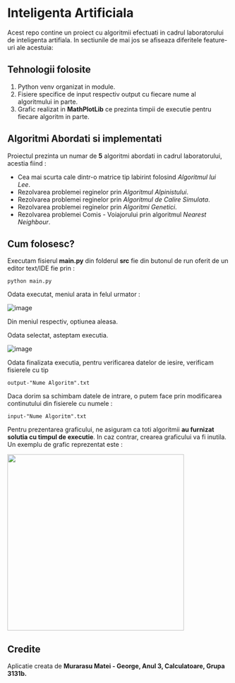 
# Inteligenta Artificiala

Acest repo contine un proiect cu algoritmii efectuati in cadrul laboratorului de inteligenta artifiala. In sectiunile de mai jos se afiseaza diferitele feature-uri ale acestuia:

## Tehnologii folosite
1. Python venv organizat in module.
2. Fisiere specifice de input respectiv output cu fiecare nume al algoritmului in parte.
3. Grafic realizat in **MathPlotLib** ce prezinta timpii de executie pentru fiecare algoritm in parte.

## Algoritmi Abordati si implementati
Proiectul prezinta un numar de **5** algoritmi abordati in cadrul laboratorului, acestia fiind :

* Cea mai scurta cale dintr-o matrice tip labirint folosind *Algoritmul lui Lee*.
* Rezolvarea problemei reginelor prin *Algoritmul Alpinistului*.
* Rezolvarea problemei reginelor prin *Algoritmul de Calire Simulata*.
* Rezolvarea problemei reginelor prin *Algoritmi Genetici*.
* Rezolvarea problemei Comis - Voiajorului prin algoritmul *Nearest Neighbour*.

## Cum folosesc?

Executam fisierul **main.py** din folderul **src** fie din butonul de run oferit de un editor text/IDE fie prin :
```
python main.py
```
Odata executat, meniul arata in felul urmator :

![image](https://github.com/matei-george/IA/assets/75086843/b462cfd4-94eb-4373-b4e6-16fd1b4baa51)

Din meniul respectiv, optiunea aleasa.

Odata selectat, asteptam executia.

![image](https://github.com/matei-george/IA/assets/75086843/ad8f31c4-9c49-4c07-92c6-cc1791de9ce3)


Odata finalizata executia, pentru verificarea datelor de iesire, verificam fisierele cu tip
```
output-"Nume Algoritm".txt
```

Daca dorim sa schimbam datele de intrare, o putem face prin modificarea continutului din fisierele cu numele :
```
input-"Nume Algoritm".txt
```

Pentru prezentarea graficului, ne asiguram ca toti algoritmii **au furnizat solutia cu timpul de executie**. In caz contrar, crearea graficului va fi inutila. Un exemplu de grafic reprezentat este :

<img src=https://github.com/matei-george/IA/assets/75086843/295c0d76-893b-457b-93b2-30615cba3bb6.png widht="300" height="400">


## Credite
Aplicatie creata de **Murarasu Matei - George, Anul 3, Calculatoare, Grupa 3131b.**
